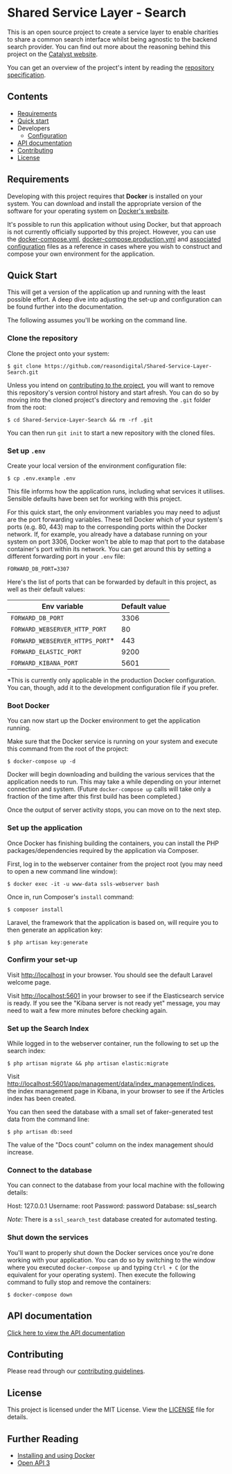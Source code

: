 # Shared Service Layer - Search
This is an open source project to create a service layer to enable charities to share a common search interface whilst being agnostic to the backend search provider. You can find out more about the reasoning behind this project on the [Catalyst website](https://www.thecatalyst.org.uk/blog/some-of-the-most-common-digital-problems-faced-by-charities-and-what-were-doing-about-them).

You can get an overview of the project's intent by reading the [repository specification](docs/specification.MD).

## Contents
* [Requirements](#requirements)
* [Quick start](#quick-start)
* Developers
  * [Configuration](docs/developers/configuration/index.md)
* [API documentation](#api-documentation)
* [Contributing](#contributing)
* [License](#license)

## Requirements
Developing with this project requires that __Docker__ is installed on your system. You can download and install the appropriate version of the software for your operating system on [Docker's website](https://www.docker.com/get-started).

It's possible to run this application without using Docker, but that approach is not currently officially supported by this project. However, you can use the [docker-compose.yml](docker-compose.yml), [docker-compose.production.yml](docker-compose.production.yml) and [associated configuration](docker) files as a reference in cases where you wish to construct and compose your own environment for the application.

## Quick Start
This will get a version of the application up and running with the least possible effort. A deep dive into adjusting the set-up and configuration can be found further into the documentation.

The following assumes you'll be working on the command line.

### Clone the repository
Clone the project onto your system:
```
$ git clone https://github.com/reasondigital/Shared-Service-Layer-Search.git
```

Unless you intend on [contributing to the project](docs/CONTRIBUTING.MD), you will want to remove this repository's version control history and start afresh. You can do so by moving into the cloned project's directory and removing the `.git` folder from the root:
```
$ cd Shared-Service-Layer-Search && rm -rf .git
```

You can then run `git init` to start a new repository with the cloned files.

### Set up `.env`
Create your local version of the environment configuration file:
```
$ cp .env.example .env
```

This file informs how the application runs, including what services it utilises. Sensible defaults have been set for working with this project.

For this quick start, the only environment variables you may need to adjust are the port forwarding variables. These tell Docker which of your system's ports (e.g. 80, 443) map to the corresponding ports within the Docker network. If, for example, you already have a database running on your system on port 3306, Docker won't be able to map that port to the database container's port within its network. You can get around this by setting a different forwarding port in your `.env` file:
```dotenv
FORWARD_DB_PORT=3307
```

Here's the list of ports that can be forwarded by default in this project, as well as their default values:

| Env variable                    | Default value        |
| ------------------------------- | -------------------- |
| `FORWARD_DB_PORT`               | 3306                 |
| `FORWARD_WEBSERVER_HTTP_PORT`   | 80                   |
| `FORWARD_WEBSERVER_HTTPS_PORT`* | 443                  |
| `FORWARD_ELASTIC_PORT`          | 9200                 |
| `FORWARD_KIBANA_PORT`           | 5601                 |

*This is currently only applicable in the production Docker configuration. You can, though, add it to the development configuration file if you prefer.

### Boot Docker
You can now start up the Docker environment to get the application running.

Make sure that the Docker service is running on your system and execute this command from the root of the project:
```
$ docker-compose up -d
```

Docker will begin downloading and building the various services that the application needs to run. This may take a while depending on your internet connection and system. (Future `docker-compose up` calls will take only a fraction of the time after this first build has been completed.)

Once the output of server activity stops, you can move on to the next step.

### Set up the application
Once Docker has finishing building the containers, you can install the PHP packages/dependencies required by the application via Composer.

First, log in to the webserver container from the project root (you may need to open a new command line window):
```
$ docker exec -it -u www-data ssls-webserver bash
```

Once in, run Composer's `install` command:
```
$ composer install
```

Laravel, the framework that the application is based on, will require you to then generate an application key:
```
$ php artisan key:generate
```

### Confirm your set-up
Visit [http://localhost](http://localhost) in your browser. You should see the default Laravel welcome page.

Visit [http://localhost:5601](http://localhost:5601) in your browser to see if the Elasticsearch service is ready. If you see the "Kibana server is not ready yet" message, you may need to wait a few more minutes before checking again.

### Set up the Search Index
While logged in to the webserver container, run the following to set up the search index:
```
$ php artisan migrate && php artisan elastic:migrate
```

Visit [http://localhost:5601/app/management/data/index_management/indices](http://localhost:5601/app/management/data/index_management/indices), the index management page in Kibana, in your browser to see if the Articles index has been created.

You can then seed the database with a small set of faker-generated test data from the command line:
```
$ php artisan db:seed
```

The value of the "Docs count" column on the index management should increase.

### Connect to the database
You can connect to the database from your local machine with the following details:

Host: 127.0.0.1
Username: root
Password: password
Database: ssl_search

*Note:* There is a `ssl_search_test` database created for automated testing.

### Shut down the services
You'll want to properly shut down the Docker services once you're done working with your application. You can do so by switching to the window where you executed `docker-compose up` and typing `Ctrl + C` (or the equivalent for your operating system). Then execute the following command to fully stop and remove the containers:
```
$ docker-compose down
```

## API documentation
[Click here to view the API documentation](docs/API.MD)

## Contributing
Please read through our [contributing guidelines](docs/CONTRIBUTING.MD).

## License
This project is licensed under the MIT License. View the [LICENSE](LICENSE) file for details.

## Further Reading
* [Installing and using Docker](https://www.docker.com/get-started)
* [Open API 3](https://github.com/OAI/OpenAPI-Specification/blob/master/versions/3.1.0.md)
